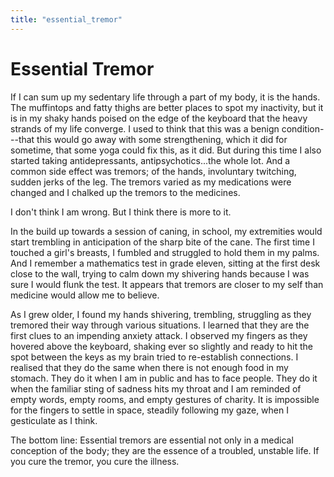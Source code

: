 ```yaml
---
title: "essential_tremor"
---
```


# Essential Tremor

If I can sum up my sedentary life through a part of my body, it is the
hands. The muffintops and fatty thighs are better places to spot my
inactivity, but it is in my shaky hands poised on the edge of the
keyboard that the heavy strands of my life converge. I used to think
that this was a benign condition---that this would go away with some
strengthening, which it did for sometime, that some yoga could fix this,
as it did. But during this time I also started taking antidepressants,
antipsychotics...the whole lot. And a common side effect was tremors; of
the hands, involuntary twitching, sudden jerks of the leg. The tremors
varied as my medications were changed and I chalked up the tremors to
the medicines.

I don't think I am wrong. But I think there is more to it.

In the build up towards a session of caning, in school, my extremities
would start trembling in anticipation of the sharp bite of the cane. The
first time I touched a girl's breasts, I fumbled and struggled to hold
them in my palms. And I remember a mathematics test in grade eleven,
sitting at the first desk close to the wall, trying to calm down my
shivering hands because I was sure I would flunk the test. It appears
that tremors are closer to my self than medicine would allow me to
believe.

As I grew older, I found my hands shivering, trembling, struggling as
they tremored their way through various situations. I learned that they
are the first clues to an impending anxiety attack. I observed my
fingers as they hovered above the keyboard, shaking ever so slightly and
ready to hit the spot between the keys as my brain tried to re-establish
connections. I realised that they do the same when there is not enough
food in my stomach. They do it when I am in public and has to face
people. They do it when the familiar sting of sadness hits my throat and
I am reminded of empty words, empty rooms, and empty gestures of
charity. It is impossible for the fingers to settle in space, steadily
following my gaze, when I gesticulate as I think.

The bottom line: Essential tremors are essential not only in a medical
conception of the body; they are the essence of a troubled, unstable
life. If you cure the tremor, you cure the illness.
